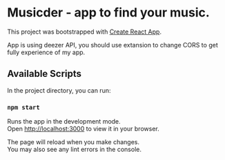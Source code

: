 # Musicder - app to find your music.

This project was bootstrapped with [Create React App](https://github.com/facebook/create-react-app).

App is using deezer API, you should use extansion to change CORS to get fully experience of my app.

## Available Scripts

In the project directory, you can run:

### `npm start`

Runs the app in the development mode.\
Open [http://localhost:3000](http://localhost:3000) to view it in your browser.

The page will reload when you make changes.\
You may also see any lint errors in the console.
